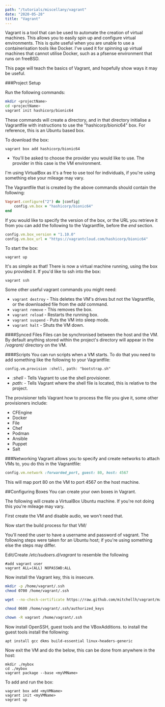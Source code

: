 ```yaml
---
path: "/tutorials/miscellany/vagrant"
date: "2020-05-28"
title: "Vagrant"
---
```


Vagrant is a tool that can be used to automate the creation of virtual machines. This allows you to easily spin up and configure virtual environments. This is quite useful when you are unable to use a containerisation tools like Docker. I've used it for spinning up virtual machines that cannot utilise Docker, such as a pfsense environment that runs on freeBSD.

This page will teach the basics of Vagrant, and hopefully show ways it may be useful.

###Project Setup

 Run the following commands:

 ```bash
 mkdir <projectName>
 cd <projectName>
 vagrant init hashicorp/bionic64
 ```

 These commands will create a directory, and in that directory initialise a Vagrantfile with instructions to use the "hashicorp/bionic64" box. For reference, this is an Ubuntu based box. 

 To download the box:

 ```
 vagrant box add hashicorp/bionic64
 ```
 * You'll be asked to choose the provider you would like to use. The provider in this case is the VM environment. 
 
 I'm using VirtualBox as it's a free to use tool for individuals, if you're using something else your mileage may vary.

The Vagrantfile that is created by the above commands should contain the following:

```ruby
Vagrant.configure("2") do |config|
    config.vm.box = "hashicorp/bionic64"
end
```

If you would like to specify the version of the box, or the URL you retrieve it from you can add the following to the Vagrantfile, before the *end* section.

```ruby
config.vm.box_version = "1.10.0"
config.vm.box_url = "https://vagrantcloud.com/hashicorp/bionic64"
```

To start the box:

```
vagrant up
```

It's as simple as that! There is now a virtual machine running, using the box you provided it. If you'd like to ssh into the box:

```
vagrant ssh
```

Some other useful vagrant commands you might need:

* `vagrant destroy` - This deletes the VM's drives but not the Vagrantfile, or the downloaded file from the *add* command.
* `vagrant remove` - This removes the box.
* `vagrant reload` - Restarts the running box.
* `vagrant suspend` - Puts the VM into sleep mode.
* `vagrant halt` - Shuts the VM down.

####Synced Files
Files can be synchronised between the host and the VM. By default anything stored within the project's directory will appear in the */vagrant/* directory on the VM.

####Scripts
You can run scripts when a VM starts. To do that you need to add something like the following to your Vagrantfile:

```
config.vm.provision :shell, path: "bootstrap.sh"
```
* *:shell* - Tells Vagrant to use the shell provisioner.
* *path:* - Tells Vagrant where the shell file is located, this is relative to the project.

The provisioner tells Vagrant how to process the file you give it, some other provisioners include:
* CFEngine
* Docker
* File
* Chef
* Podman
* Ansible
* Puppet
* Salt

###Networking
Vagrant allows you to specify and create networks to attach VMs to, you do this in the Vagrantfile:

```ruby
config.vm.network :forwarded_port, guest: 80, host: 4567
```
This will map port 80 on the VM to port 4567 on the host machine.

##Configuring Boxes
You can create your own boxes in Vagrant.

The following will create a VirtualBox Ubuntu machine. If you're not doing this you're mileage may vary.

First create the VM and disable audio, we won't need that. 

Now start the build process for that VM/

You'll need the user to have a username and password of vagrant. The following steps were taken for an Ubuntu host; if you're using something else the steps may differ.

Edit/Create */etc/sudoers.d/vagrant* to resemble the following
```
#add vagrant user
vagrant ALL=(ALL) NOPASSWD:ALL
```

Now install the Vagrant key, this is insecure.

```bash
mkdir -p /home/vagrant/.ssh
chmod 0700 /home/vagrant/.ssh

wget --no-check-certificate https://raw.github.com/mitchellh/vagrant/master/keys/vagrant.pub/ -O /home/vagrant/.ssh/authorized_keys

chmod 0600 /home/vagrant/.ssh/authorized_keys

chown -R vagrant /home/vagrant/.ssh
```

Now install OpenSSH, guest tools and the VBoxAdditions. to install the guest tools install the following:
```
apt install gcc dkms build-essential linux-headers-generic
```
Now exit the VM and do the below, this can be done from anywhere in the host:

```
mkdir ./mybox
cd ./mybox
vagrant package --base <myVMName>
```
To add and run the box:

```
vagrant box add <myVMName>
vagrant init <myVMName>
vagrant up
```

